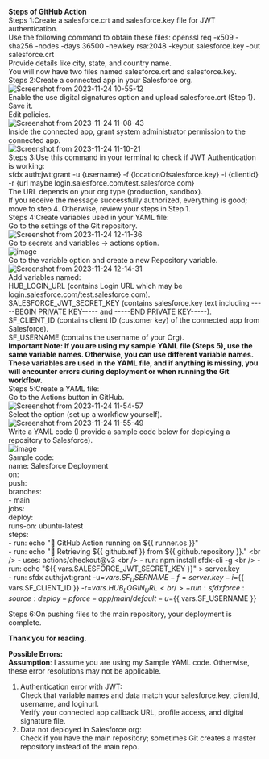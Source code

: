 **Steps of GitHub Action**<br />
Steps 1:Create a salesforce.crt and salesforce.key file for JWT authentication.<br />
        Use the following command to obtain these files: openssl req -x509 -sha256 -nodes -days 36500 -newkey rsa:2048 -keyout salesforce.key -out salesforce.crt<br />
        Provide details like city, state, and country name. <br />
        You will now have two files named salesforce.crt and salesforce.key.<br />
Steps 2:Create a connected app in your Salesforce org.<br />
        ![Screenshot from 2023-11-24 10-55-12](https://github.com/Himanshu987399/GitAction/assets/86918713/bf7c46ff-cfa6-48e7-b57a-712d3ccc76c8)<br />
        Enable the use digital signatures option and upload salesforce.crt (Step 1).<br />
        Save it.<br />
        Edit policies.<br />
        ![Screenshot from 2023-11-24 11-08-43](https://github.com/Himanshu987399/GitAction/assets/86918713/21115001-9037-4c3a-a5be-8d583b5d6b68)<br />
        Inside the connected app, grant system administrator permission to the connected app.<br />
        ![Screenshot from 2023-11-24 11-10-21](https://github.com/Himanshu987399/GitAction/assets/86918713/6a5ae140-154c-4b72-86a2-d151ea0253a7)<br />
Steps 3:Use this command in your terminal to check if JWT Authentication is working:<br />
        sfdx auth:jwt:grant -u {username} -f {locationOfsalesforce.key} -i {clientId} -r {url maybe login.salesforce.com/test.salesforce.com}<br />
        The URL depends on your org type (production, sandbox).<br />
        If you receive the message successfully authorized, everything is good; move to step 4. Otherwise, review your steps in Step 1.<br />
Steps 4:Create variables used in your YAML file:<br />
        Go to the settings of the Git repository.<br />
        ![Screenshot from 2023-11-24 12-11-36](https://github.com/Himanshu987399/GitAction/assets/86918713/285c94fd-ab9d-44a1-ac49-e2b38df286f8)<br />
        Go to secrets and variables -> actions option.<br />
        ![image](https://github.com/Himanshu987399/GitAction/assets/86918713/ceb2a772-71c8-488e-bdb3-b39befc57236)<br />
        Go to the variable option and create a new Repository variable.<br />
        ![Screenshot from 2023-11-24 12-14-31](https://github.com/Himanshu987399/GitAction/assets/86918713/0791595a-d4cd-487d-a66a-7e866d26874b)<br />
        Add variables named:<br />
                HUB_LOGIN_URL (contains Login URL which may be login.salesforce.com/test.salesforce.com).<br />
                SALESFORCE_JWT_SECRET_KEY (contains salesforce.key text including -----BEGIN PRIVATE KEY----- and -----END PRIVATE KEY-----).<br />
                SF_CLIENT_ID (contains client ID (customer key) of the connected app from Salesforce).<br />
                SF_USERNAME (contains the username of your Org).<br />
**Important Note: If you are using my sample YAML file (Steps 5), use the same variable names. Otherwise, you can use different variable names. These variables are used in the YAML file, and if anything is missing, you will encounter errors during deployment or when running the Git workflow.** <br />
Steps 5:Create a YAML file:<br />
        Go to the Actions button in GitHub.<br />
        ![Screenshot from 2023-11-24 11-54-57](https://github.com/Himanshu987399/GitAction/assets/86918713/76ffd1a3-590e-4d79-9b93-b2f3a7de679f)<br />
        Select the option (set up a workflow yourself).<br />
        ![Screenshot from 2023-11-24 11-55-49](https://github.com/Himanshu987399/GitAction/assets/86918713/3436f6b3-bb76-43ce-9cdd-1c2d334e8c7d)<br />
        Write a YAML code (I provide a sample code below for deploying a repository to Salesforce).<br />
        ![image](https://github.com/Himanshu987399/GitAction/assets/86918713/3a26fc71-d34d-4671-b51f-8fd78db99bec)<br />
        Sample code:<br />
                name: Salesforce Deployment <br />
                on: <br />
                  push: <br />
                    branches: <br />
                      - main <br />
                jobs: <br />
                  deploy: <br />
                    runs-on: ubuntu-latest <br />
                    steps: <br />
                      - run: echo "🐧 GitHub Action running on ${{ runner.os }}" <br />
                      - run: echo "🔎 Retrieving ${{ github.ref }} from ${{ github.repository }}." <br />
                      - uses: actions/checkout@v3 <br />
                      - run: npm install sfdx-cli -g <br />
                      - run: echo "${{ vars.SALESFORCE_JWT_SECRET_KEY }}" > server.key <br />
                      - run: sfdx auth:jwt:grant -u=${{ vars.SF_USERNAME }}  -f=server.key -i=${{ vars.SF_CLIENT_ID }} -r=${{vars.HUB_LOGIN_URL}} <br />
                      - run: sfdx force:source:deploy -p force-app/main/default -u=${{ vars.SF_USERNAME }} <br />
        
Steps 6:On pushing files to the main repository, your deployment is complete. <br />

**Thank you for reading.** <br />

**Possible Errors:** <br />
**Assumption**: I assume you are using my Sample YAML code. Otherwise, these error resolutions may not be applicable. <br />

1) Authentication error with JWT: <br />
        Check that variable names and data match your salesforce.key, clientId, username, and loginurl. <br />
        Verify your connected app callback URL, profile access, and digital signature file. <br />
2) Data not deployed in Salesforce org: <br />
        Check if you have the main repository; sometimes Git creates a master repository instead of the main repo. <br />





